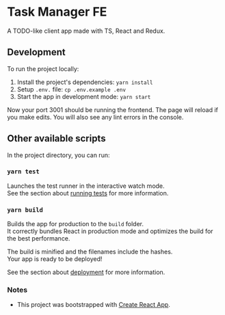 # Task Manager FE

A TODO-like client app made with TS, React and Redux.

## Development

To run the project locally:

1. Install the project's dependencies: `yarn install`
2. Setup `.env.` file: `cp .env.example .env`
3. Start the app in development mode: `yarn start`

Now your port 3001 should be running the frontend. The page will reload if you make edits. You will also see any lint errors in the console.

## Other available scripts

In the project directory, you can run:

### `yarn test`

Launches the test runner in the interactive watch mode.\
See the section about [running tests](https://facebook.github.io/create-react-app/docs/running-tests) for more information.

### `yarn build`

Builds the app for production to the `build` folder.\
It correctly bundles React in production mode and optimizes the build for the best performance.

The build is minified and the filenames include the hashes.\
Your app is ready to be deployed!

See the section about [deployment](https://facebook.github.io/create-react-app/docs/deployment) for more information.

### Notes

- This project was bootstrapped with [Create React App](https://github.com/facebook/create-react-app).
